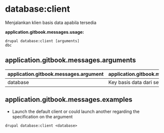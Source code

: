 # database:client
Menjalankan klien basis data apabila tersedia

**application.gitbook.messages.usage:**
```
drupal database:client [arguments]
dbc
```

## application.gitbook.messages.arguments
application.gitbook.messages.argument | application.gitbook.messages.details
---------|-------------
database | Key basis data dari settings.php

## application.gitbook.messages.examples
* Launch the default client or could launch another regarding the specification on the argument
```
drupal database:client <database>
```
